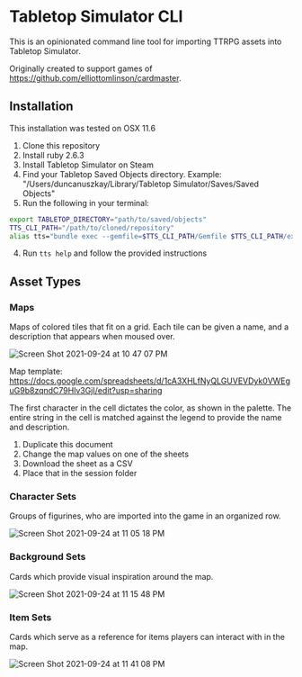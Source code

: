 # Tabletop Simulator CLI

This is an opinionated command line tool for importing TTRPG assets into Tabletop Simulator.

Originally created to support games of https://github.com/elliottomlinson/cardmaster.

## Installation
This installation was tested on OSX 11.6

1. Clone this repository
2. Install ruby 2.6.3
3. Install Tabletop Simulator on Steam
4. Find your Tabletop Saved Objects directory. Example: "/Users/duncanuszkay/Library/Tabletop Simulator/Saves/Saved Objects"
5. Run the following in your terminal:
```bash
export TABLETOP_DIRECTORY="path/to/saved/objects"
TTS_CLI_PATH="/path/to/cloned/repository"
alias tts="bundle exec --gemfile=$TTS_CLI_PATH/Gemfile $TTS_CLI_PATH/exe/tts"
```
4. Run `tts help` and follow the provided instructions

## Asset Types

### Maps

Maps of colored tiles that fit on a grid. Each tile can be given a name, and a description that appears when moused over.

![Screen Shot 2021-09-24 at 10 47 07 PM](https://user-images.githubusercontent.com/8670351/134755388-85e7cd76-d864-44c6-9f16-0edfd6a2b461.png)

Map template: https://docs.google.com/spreadsheets/d/1cA3XHLfNyQLGUVEVDyk0VWEguG9b8zqndC79Hlv3GjI/edit?usp=sharing

The first character in the cell dictates the color, as shown in the palette. The entire string in the cell is matched against the legend to provide the name and description.

1. Duplicate this document
2. Change the map values on one of the sheets
3. Download the sheet as a CSV
4. Place that in the session folder

### Character Sets

Groups of figurines, who are imported into the game in an organized row.

![Screen Shot 2021-09-24 at 11 05 18 PM](https://user-images.githubusercontent.com/8670351/134755849-38146d48-624d-44aa-8368-fb9670575b53.png)

### Background Sets

Cards which provide visual inspiration around the map.

![Screen Shot 2021-09-24 at 11 15 48 PM](https://user-images.githubusercontent.com/8670351/134756062-bacb3c47-de76-4df0-8536-5f7c9d4189cf.png)

### Item Sets

Cards which serve as a reference for items players can interact with in the map.

![Screen Shot 2021-09-24 at 11 41 08 PM](https://user-images.githubusercontent.com/8670351/134756613-66b5b5c5-0c62-4cb5-b888-d44c3d6a85c8.png)



